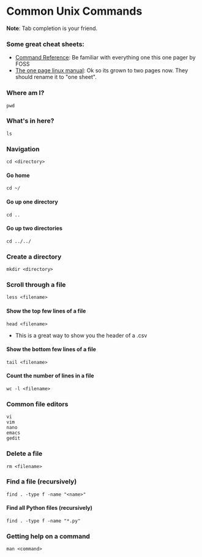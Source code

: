 # Common Unix Commands

**Note**: Tab completion is your friend.

### Some great cheat sheets:
* [Command Reference](fwunixref.pdf): Be familiar with everything one this one pager by FOSS
* [The one page linux manual](OnePageLinuxManual.pdf): Ok so its grown to two pages now.  They should rename it to "one sheet".

### Where am I?
    pwd

### What's in here?
    ls

### Navigation
    cd <directory>

#### Go home
    cd ~/

#### Go up one directory
    cd ..

#### Go up two directories
    cd ../../

### Create a directory
    mkdir <directory>

### Scroll through a file
    less <filename>
    
#### Show the top few lines of a file
    head <filename>
* This is a great way to show you the header of a .csv    
    
#### Show the bottom few lines of a file
    tail <filename>    
    
#### Count the number of lines in a file
    wc -l <filename>   

### Common file editors
    vi
    vim
    nano
    emacs
    gedit

### Delete a file
    rm <filename>

### Find a file (recursively)
    find . -type f -name "<name>"

#### Find all Python files (recursively)
    find . -type f -name "*.py"

### Getting help on a command
    man <command>       

